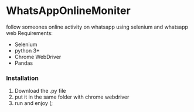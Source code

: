 # WhatsAppOnlineMoniter
follow someones online activity on whatsapp using selenium and whatsapp web
Requirements:

  - Selenium
  - python 3+
  - Chrome WebDriver
  - Pandas

### Installation
1. Download the .py file
2. put it in the same folder with chrome webdriver
3. run and enjoy (;
